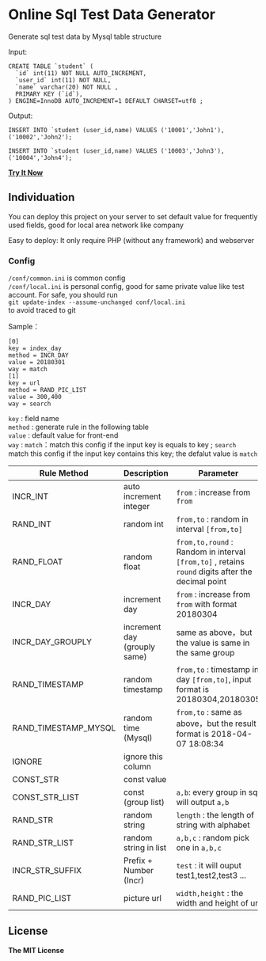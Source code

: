 # Online Sql Test Data Generator


Generate sql test data by Mysql table structure   



Input:

```
CREATE TABLE `student` (
  `id` int(11) NOT NULL AUTO_INCREMENT,
  `user_id` int(11) NOT NULL,
  `name` varchar(20) NOT NULL ,
  PRIMARY KEY (`id`),
) ENGINE=InnoDB AUTO_INCREMENT=1 DEFAULT CHARSET=utf8 ;
```

Output:

```
INSERT INTO `student (user_id,name) VALUES ('10001','John1'),('10002','John2');

INSERT INTO `student (user_id,name) VALUES ('10003','John3'),('10004','John4');

```



**[Try It Now ](http://datamake.online/index_en.php)**



## Individuation
You can deploy this project on your server to set default value for frequently used fields, good for local area network like company

Easy to deploy: It only require PHP (without any framework) and webserver 

### Config
`/conf/common.ini` is common config  
`/conf/local.ini` is personal config, good for same private value like test account.   For safe, you should run   
`git update-index --assume-unchanged conf/local.ini`   
to avoid traced to git 

Sample：

```
[0]
key = index_day 
method = INCR_DAY
value = 20180301
way = match
[1]
key = url 				
method = RAND_PIC_LIST 
value = 300,400			
way = search				
```
`key` : field name   
`method` : generate  rule in the following table  
`value` : default value  for front-end  
`way` : `match`：match this config if the input key is equals to key ; `search` match this config if the input key contains this key;  the defalut value is `match` 


| Rule Method | Description |  Parameter |
|----------|------|------|
| INCR_INT | auto increment integer  | `from`  : increase from `from`
| RAND_INT | random int  | `from,to`  : random in interval `[from,to]`
| RAND_FLOAT | random float  | `from,to,round`  : Random in interval `[from,to]` , retains `round` digits after the decimal point
| INCR_DAY | increment day    | `from`  : increase from `from` with format 20180304
| INCR\_DAY\_GROUPLY | increment day (grouply same) | same as above，but the value is same in the same group 
| RAND_TIMESTAMP |  random timestamp | `from,to`  : timestamp in day `[from,to]`, input format is 20180304,20180305
| RAND_TIMESTAMP_MYSQL |  random time (Mysql)     | `from,to`  : same as above，but the result format is 2018-04-07 18:08:34
| IGNORE |   ignore this column    | 
| CONST_STR |   const value    | 
| CONST\_STR\_LIST |   const (group list) | `a,b`: every group in sql will output `a,b` 
| RAND_STR |   random string    | `length` : the length of string with alphabet
| RAND\_STR\_LIST |   random string in list    | `a,b,c` : random pick one in `a,b,c` 
| INCR\_STR\_SUFFIX  |  Prefix + Number (Incr) | `test` : it will ouput test1,test2,test3 ...
| RAND\_PIC\_LIST |  picture url  | `width,height`  : the width and height of url



## License

**The MIT License**